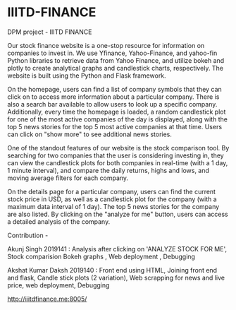 # IIITD-FINANCE
DPM project - IIITD FINANCE 

Our stock finance website is a one-stop resource for information on companies to invest in. We use Yfinance, Yahoo-Finance, and yahoo-fin Python libraries to retrieve data from Yahoo Finance, and utilize bokeh and plotly to create analytical graphs and candlestick charts, respectively. The website is built using the Python and Flask framework.

On the homepage, users can find a list of company symbols that they can click on to access more information about a particular company. There is also a search bar available to allow users to look up a specific company. Additionally, every time the homepage is loaded, a random candlestick plot for one of the most active companies of the day is displayed, along with the top 5 news stories for the top 5 most active companies at that time. Users can click on "show more" to see additional news stories.

One of the standout features of our website is the stock comparison tool. By searching for two companies that the user is considering investing in, they can view the candlestick plots for both companies in real-time (with a 1 day, 1 minute interval), and compare the daily returns, highs and lows, and moving average filters for each company.

On the details page for a particular company, users can find the current stock price in USD, as well as a candlestick plot for the company (with a maximum data interval of 1 day). The top 5 news stories for the company are also listed. By clicking on the "analyze for me" button, users can access a detailed analysis of the company.




Contribution - 

  Akunj Singh 2019141 : Analysis after clicking on 'ANALYZE STOCK FOR ME', Stock comparision Bokeh graphs , Web deployment , Debugging 
  
  Akshat Kumar Daksh 2019140 : Front end using HTML, Joining front end and flask, Candle stick plots (2 variation), Web scrapping for news and live price, web deployment, Debugging


http://iiitdfinance.me:8005/
  
